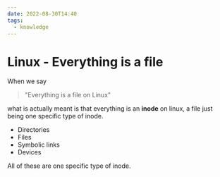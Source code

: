 ```yaml
---
date: 2022-08-30T14:40
tags:
  - knowledge
---
```


# Linux - Everything is a file

When we say

> "Everything is a file on Linux"

what is actually meant is that everything is an **inode** on linux, a file just
being one specific type of inode.

* Directories
* Files
* Symbolic links
* Devices

All of these are one specific type of inode.
